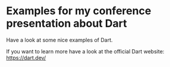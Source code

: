 # Examples for my conference presentation about Dart

Have a look at some nice examples of Dart.

If you want to learn more have a look at the official Dart website: https://dart.dev/
